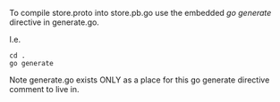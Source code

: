 To compile store.proto into store.pb.go use the embedded *go generate* 
directive in generate.go.

I.e.

    cd .
    go generate

Note generate.go exists ONLY as a place for this go generate directive 
comment to live in.
